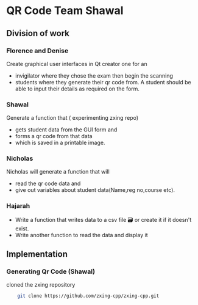 # QR Code Team Shawal

## Division of work

### Florence and Denise

Create graphical user interfaces in Qt creator one for an

- invigilator where they chose the exam then begin the scanning
- students where they generate their qr code from. A student should be able to input their details as required on the form.

### Shawal

Generate a function that ( experimenting zxing repo)

- gets student data from the GUI form and
- forms a qr code from that data
- which is saved in a printable image.

### Nicholas

Nicholas will generate a function that will

- read the qr code data and
- give out variables about student data(Name,reg no,course etc).

### Hajarah

- Write a function that writes data to a csv file 🗃️ or create it if it doesn't exist.
- Write another function to read the data and display it

## Implementation

### Generating Qr Code (Shawal)

cloned the zxing repository

```bash
    git clone https://github.com/zxing-cpp/zxing-cpp.git
```
